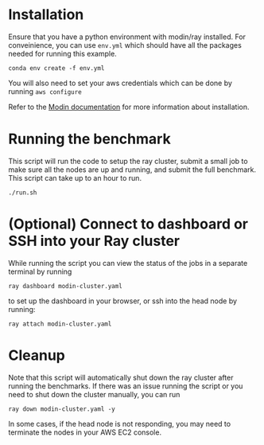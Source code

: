 # Installation

Ensure that you have a python environment with modin/ray installed. For conveinience, you can use `env.yml` which should have all the packages needed for running this example.  

``` shell
conda env create -f env.yml
```

You will also need to set your aws credentials which can be done by running `aws configure`

Refer to the [Modin documentation](https://modin.readthedocs.io/en/0.20.1/getting_started/quickstart.html) for more information about installation.

# Running the benchmark

This script will run the code to setup the ray cluster, submit a small job to make sure all the nodes are up and running, and submit the full benchmark. This script can take up to an hour to run.

```shell
./run.sh
```

# (Optional) Connect to dashboard or SSH into your Ray cluster

While running the script you can view the status of the jobs in a separate terminal by running

``` shell
ray dashboard modin-cluster.yaml
```

to set up the dashboard in your browser, or ssh into the head node by running:

``` shell
ray attach modin-cluster.yaml
```

# Cleanup

Note that this script will automatically shut down the ray cluster after running the benchmarks. If there was an issue running the script or you need to shut down the cluster manually, you can run

``` shell
ray down modin-cluster.yaml -y
``` 

In some cases, if the head node is not responding, you may need to terminate the nodes in your AWS EC2 console.